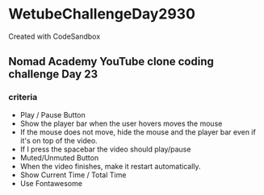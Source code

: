 # WetubeChallengeDay2930
Created with CodeSandbox

## Nomad Academy YouTube clone coding challenge Day 23
### criteria

- Play / Pause Button
- Show the player bar when the user hovers moves the mouse
- If the mouse does not move, hide the mouse and the player bar even if it's on top of the video.
- If I press the spacebar the video should play/pause
- Muted/Unmuted Button
- When the video finishes, make it restart automatically.
- Show Current Time / Total Time
- Use Fontawesome
